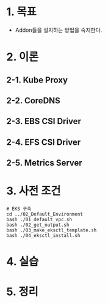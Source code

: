 # 1. 목표
- Addon들을 설치하는 방법을 숙지한다.

# 2. 이론
## 2-1. Kube Proxy
## 2-2. CoreDNS
## 2-3. EBS CSI Driver
## 2-4. EFS CSI Driver
## 2-5. Metrics Server
# 3. 사전 조건
```
# EKS 구축
cd ../02_Default_Environment
bash ./01_default_vpc.sh
bash ./02_get_output.sh
bash ./03_make_eksctl_template.sh
bash ./04_eksctl_install.sh
```
# 4. 실습
# 5. 정리